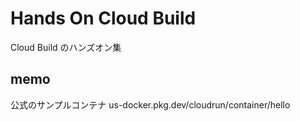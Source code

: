 # Hands On Cloud Build

Cloud Build のハンズオン集


## memo

公式のサンプルコンテナ
us-docker.pkg.dev/cloudrun/container/hello